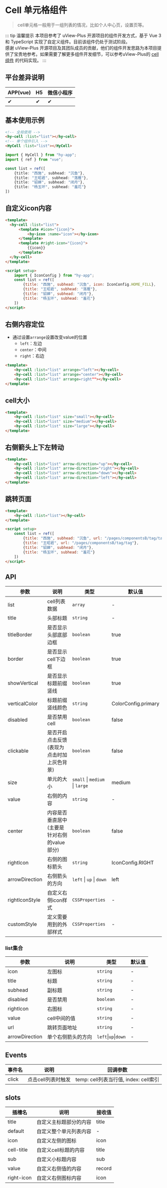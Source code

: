 # Cell 单元格组件
> cell单元格一般用于一组列表的情况，比如个人中心页，设置页等。

::: tip 温馨提示
本项目参考了 uView-Plus 开源项目的组件开发方式，基于 Vue 3 和 TypeScript 实现了自定义组件。目前该组件仍处于测试阶段。<br>
感谢 uView-Plus 开源项目及其团队成员的贡献，他们的组件开发思路为本项目提供了宝贵地参考。如果需要了解更多组件开发细节，可以参考uView-Plus的 [cell组件](https://uiadmin.net/uview-plus/components/cell.html) 的代码实现。
:::

## 平台差异说明

| APP(vue) | H5 | 微信小程序 |
|----------|----|-------|
| ✔        | ✔  | ✔     |

## 基本使用示例

```html
<!-- 全局使用 -->
<hy-cell :list="list"></hy-cell>
<!-- 单个组件引入 -->
<HyCell :list="list"></HyCell>
```
```ts
import { HyCell } from "hy-app";
import { ref } from "vue";

const list = ref([
    {title: "西施", subhead: "沉鱼"},
    {title: "王昭君", subhead: "落雁"},
    {title: "貂蝉", subhead: "闭月"},
    {title: "杨玉环", subhead: "羞花"}
])
```

## 自定义icon内容
```html
<template>
  <hy-cell :list="list">
      <template #icon="{icon}">
          <hy-icon :name="icon"></hy-icon>
      </template>
      <template #right-icon="{icon}">
          {{icon}}
      </template>
  </hy-cell>
</template>

<script setup>
    import { IconConfig } from "hy-app";
    const list = ref([
        {title: "西施", subhead: "沉鱼", icon: IconConfig.HOME_FILL},
        {title: "王昭君", subhead: "落雁"},
        {title: "貂蝉", subhead: "闭月"},
        {title: "杨玉环", subhead: "羞花"}
    ])
</script>
```

## 右侧内容定位
- 通过设置`arrange`设置改变value的位置
  - `left`：左边
  - `center`：中间
  - `right`：右边
```html
<template>
    <hy-cell :list="list" arrange="left"></hy-cell>
    <hy-cell :list="list" arrange="center"></hy-cell>
    <hy-cell :list="list" arrange=right""></hy-cell>
</template>
```

## cell大小
```html
<template>
    <hy-cell :list="list" size="small"></hy-cell>
    <hy-cell :list="list" size="medium"></hy-cell>
    <hy-cell :list="list" size="large"></hy-cell>
</template>
```

## 右侧箭头上下左转动
```html
<template>
    <hy-cell :list="list" arrow-direction="up"></hy-cell>
    <hy-cell :list="list" arrow-direction="right"></hy-cell>
    <hy-cell :list="list" arrow-direction="down"></hy-cell>
    <hy-cell :list="list" arrow-direction="left"></hy-cell>
</template>
```

## 跳转页面
```html
<template>
    <hy-cell :list="list"></hy-cell>
</template>

<script setup>
    const list = ref([
        {title: "西施", subhead: "沉鱼", url: "/pages/componentsB/tag/tag"},
        {title: "王昭君", url: "/pages/componentsB/tag/tag"},
        {title: "貂蝉", subhead: "闭月"},
        {title: "杨玉环", subhead: "羞花"}
    ])
</script>
```

## API

| 参数             | 说明                        | 类型                             | 默认值                 |
|----------------|---------------------------|--------------------------------|---------------------|
| list           | cell列表数据                  | `array`                        | -                   |
| title          | 头部标题                      | `string`                       | -                   |
| titleBorder    | 是否显示头部底部边框                | `boolean`                      | true                |
| border         | 是否显示cell下边框               | `boolean`                      | true                |
| showVertical   | 是否显示标题前缀竖线                | `boolean`                      | true                |
| verticalColor  | 标题前缀竖线颜色                  | `string`                       | ColorConfig.primary |
| disabled       | 是否禁用cell                  | `boolean`                      | false               |
| clickable      | 是否开启点击反馈(表现为点击时加上灰色背景)    | `boolean`                      | false               |
| size           | 单元的大小                     | `small` \| `medium` \| `large` | medium              |
| value          | 右侧的内容                     | `string`                       | -                   |
| center         | 内容是否垂直居中(主要是针对右侧的value部分) | `boolean`                      | false               |
| rightIcon      | 右侧的图标箭头                   | `string`                       | IconConfig.RIGHT    |
| arrowDirection | 右侧箭头的方向                   | `left` \| `up` \| `down`       | left                |
| rightIconStyle | 自定义右侧icon样式               | `CSSProperties`                | -                   |
| customStyle    | 定义需要用到的外部样式               | `CSSProperties`                | -                   |

### list集合

| 参数             | 说明        | 类型                   | 默认值 |
|----------------|-----------|----------------------|-----|
| icon           | 左图标       | `string`             | -   |
| title          | 标题        | `string`             | -   |
| subhead        | 副标题       | `string`             | -   |
| disabled       | 是否禁用      | `boolean`            | -   |
| rightIcon      | 右图标       | `string`             | -   |
| value          | cell中间的值  | `string`             | -   |
| url            | 跳转页面地址    | `string`             | -   |
| arrowDirection | 单个右侧箭头的方向 | `left`\|`up`\|`down` | -   |

## Events

| 事件名   | 说明          | 回调参数                           |
|-------|-------------|--------------------------------|
| click | 点击cell列表时触发 | temp: cell列表当行值, index: cell索引 |


## slots

| 插槽名        | 说明           | 接收值    |
|------------|--------------|--------|
| title      | 自定义主标题部分的内容  | title  |
| default    | 自定义整个单元列表内容  | -      |
| icon       | 自定义左侧的图标     | icon   |
| cell-title | 自定义cell标题的内容 | title  |
| sub        | 自定义小标题内容     | sub    |
| value      | 自定义右侧值的内容    | record |
| right-icon | 自定义右侧图标内容    | icon   |

<demo-model url="pages/components/cell/cell"></demo-model>
